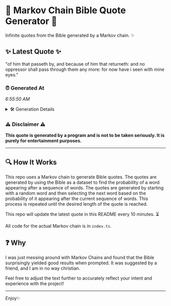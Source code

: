 # 📖 Markov Chain Bible Quote Generator 📖

Infinite quotes from the Bible generated by a Markov chain. ✨

## ✨ Latest Quote ✨
"of him that passeth by, and because of him that returneth: and no oppressor shall pass through them any more: for now have i seen with mine eyes."

### ⏰ Generated At
*6:55:50 AM*

<details>
    <summary>🛠️ Generation Details</summary>
    <p>
        <strong>🌱 Seed:</strong> of<br>
        <strong>🔄 Iterations:</strong> 27<br>
        <strong>📜 Context History:</strong><br>[ of ]: him<br>[ of, him ]: that<br>[ of, him, that ]: passeth<br>[ of, him, that, passeth ]: by,<br>[ of, him, that, passeth, by, ]: and<br>[ of, him, that, passeth, by,, and ]: because<br>[ him, that, passeth, by,, and, because ]: of<br>[ that, passeth, by,, and, because, of ]: him<br>[ passeth, by,, and, because, of, him ]: that<br>[ by,, and, because, of, him, that ]: returneth:<br>[ and, because, of, him, that, returneth: ]: and<br>[ because, of, him, that, returneth:, and ]: no<br>[ of, him, that, returneth:, and, no ]: oppressor<br>[ him, that, returneth:, and, no, oppressor ]: shall<br>[ that, returneth:, and, no, oppressor, shall ]: pass<br>[ returneth:, and, no, oppressor, shall, pass ]: through<br>[ and, no, oppressor, shall, pass, through ]: them<br>[ no, oppressor, shall, pass, through, them ]: any<br>[ oppressor, shall, pass, through, them, any ]: more:<br>[ shall, pass, through, them, any, more: ]: for<br>[ pass, through, them, any, more:, for ]: now<br>[ through, them, any, more:, for, now ]: have<br>[ them, any, more:, for, now, have ]: i<br>[ any, more:, for, now, have, i ]: seen<br>[ more:, for, now, have, i, seen ]: with<br>[ for, now, have, i, seen, with ]: mine<br>[ now, have, i, seen, with, mine ]: eyes.<br>
    </p>
</details>

### ⚠️ Disclaimer ⚠️
**This quote is generated by a program and is not to be taken seriously. It is purely for entertainment purposes.**

---

## 🔍 How It Works

This repo uses a Markov chain to generate Bible quotes. The quotes are generated by using the Bible as a dataset to find the probability of a word appearing after a sequence of words. The quotes are generated by starting with a random word and then selecting the next word based on the probability of it appearing after the current sequence of words. This process is repeated until the desired length of the quote is reached.

This repo will update the latest quote in this README every 10 minutes. ⏳

All code for the actual Markov chain is in `index.ts`.

## ❓ Why

I was just messing around with Markov Chains and found that the Bible surprisingly yielded good results when prompted. 
It was suggested by a friend, and I am in no way christian.

Feel free to adjust the text further to accurately reflect your intent and experience with the project!

---

*Enjoy*✨
